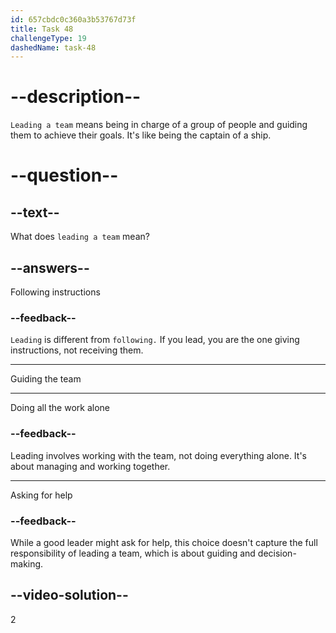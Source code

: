 ```yaml
---
id: 657cbdc0c360a3b53767d73f
title: Task 48
challengeType: 19
dashedName: task-48
---
```


# --description--

`Leading a team` means being in charge of a group of people and guiding them to achieve their goals. It's like being the captain of a ship. 

# --question--

## --text--

What does `leading a team` mean?

## --answers--

Following instructions

### --feedback--

`Leading` is different from `following.` If you lead, you are the one giving instructions, not receiving them.

---

Guiding the team

---

Doing all the work alone

### --feedback--

Leading involves working with the team, not doing everything alone. It's about managing and working together.

---

Asking for help

### --feedback--

While a good leader might ask for help, this choice doesn't capture the full responsibility of leading a team, which is about guiding and decision-making.

## --video-solution--

2
